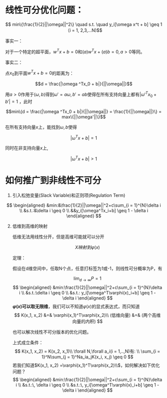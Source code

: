# 线性可分优化问题：

$$ min\{\frac{1}{2}||\omega||^2\} \quad s.t. \quad y_i[\omega x^t + b] \geq 1 （i = 1, 2,3,...N)$$

事实一：

对于一个特定的超平面，$w^Tx + b = 0$和$(a)w^Tx + (a)b = 0 , \, a > 0$等同。

事实二：

点$x_0$到平面$w^Tx + b = 0$的距离为：

$$d = \frac{|\omega ^Tx_0 + b|}{||\omega||}$$

用$a>0$作用于$(\omega, b)$得到$\omega' = a\omega, \, b' = ab$使得在所有支持向量上都有$|\omega' ^T x_0 + b'| = 1$ ，此时

$$min\{d = \frac{|\omega ^Tx_0 + b|}{||\omega||} = \frac{1}{||\omega||}\} = max\{||\omega'||\}$$



在所有支持向量$x$上，能找到$\omega , \, b$使得

$$|\omega^Tx + b| = 1$$

同时在非支持向量$x$上,

$$|\omega^Tx + b| > 1$$

# 如何推广到非线性不可分

1. 引入松弛变量(Slack Variable)和正则项(Regulation Term)

$$
\begin{aligned}
&min:&\frac{1}{2}||\omega||^2+c\sum_{i = 1}^{N}\delta i
\\
&s.t.:&\delta i \geq 0
\\
	&&y_i[\omega^Tx_i+b] \geq 1 - \delta i
\end{aligned}
$$

2. 低维到高维的映射

   低维无法用线性分开，但是高维可能就可以分开

   $$X映射到\varphi(x)$$

   定理：

   假设在d维空间中，任取N个点，任意打标签为1或-1，则线性可分概率为P，有

   $$\lim_{d \to \infty} P = 1$$
   $$
   \begin{aligned}
   &min:\frac{1}{2}||\omega||^2+c\sum_{i = 1}^{N}\delta i
   \\
   &s.t.:\delta i \geq 0
   \\
   &s.t.: y_i[\omega^T\varphi(x)_i+b] \geq 1 - \delta i
   \end{aligned}
   $$
   **$\varphi(x)$可以取无限维**，我们可以不知道$\varphi(x)$的显式表达式，而只知道
   $$
   K(x_1, x_2) &=& \varphi(x_1)^T\varphi(x_2)\\
   (低维向量) &=& (两个高维向量的内积)
   $$
   

   也可以解次线性不可分版本的优化问题。

   上式成立条件：
   $$
   K(x_1, x_2) = K(x_2, x_1)\\
   \forall N,\forall a_i(i = 1,..,N)有:
   \\
   \sum_{i = 1}^N\sum_{j = 1}^Na_ia_jK(x_i, x_j) \geq 0
   $$
   若我们知道$K(x_1, x_2) =\varphi(x_1)^T\varphi(x_2)\\$，如何解决如下优化问题？
   $$
   \begin{aligned}
   &min:\frac{1}{2}||\omega||^2+c\sum_{i = 1}^{N}\delta i
   \\
   &s.t.:\, \delta i \geq 0
   \\
   &s.t.:\, y_i[\omega^T\varphi(x)_i+b] \geq 1 - \delta i
   \end{aligned}
   $$
   





